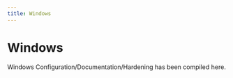 ```yaml
---
title: Windows
---
```


# Windows

Windows Configuration/Documentation/Hardening has been compiled here.
